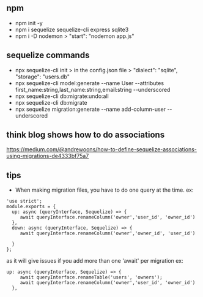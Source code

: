 ## npm
- npm init -y
- npm i sequelize sequelize-cli express sqlite3
- npm i -D nodemon > "start": "nodemon app.js"

## sequelize commands
- npx sequelize-cli init > in the config.json file > "dialect": "sqlite",
    "storage": "users.db"
- npx sequelize-cli model:generate --name User --attributes first_name:string,last_name:string,email:string --underscored
- npx sequelize-cli db:migrate:undo:all
- npx sequelize-cli db:migrate
- npx sequelize migration:generate --name add-column-user --underscored   

## think blog shows how to do associations 
https://medium.com/@andrewoons/how-to-define-sequelize-associations-using-migrations-de4333bf75a7

## tips

- When making migration files, you have to do one query at the time. ex: 
```
'use strict';
module.exports = {
  up: async (queryInterface, Sequelize) => {
     await queryInterface.renameColumn('owner','user_id', 'owner_id')
  },
  down: async (queryInterface, Sequelize) => {
     await queryInterface.renameColumn('owner','owner_id', 'user_id')

  }
};
```
as it will give issues if you add more than one 'await' per migration
ex: 
```
up: async (queryInterface, Sequelize) => {
     await queryInterface.renameTable('users', 'owners');
     await queryInterface.renameColumn('owner','user_id', 'owner_id')
  },
```